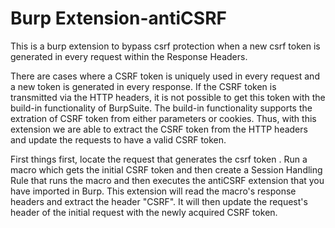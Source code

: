 # Burp Extension-antiCSRF

This is a burp extension to bypass csrf protection when a new csrf token is generated in every request within the Response Headers.

There are cases where a CSRF token is uniquely used in every request and a new token is generated in every response. If the CSRF token is transmitted via the HTTP headers, it is not possible to get this token with the build-in functionality of BurpSuite. The build-in functionality supports the extration of CSRF token from either parameters or cookies. Thus, with this extension we are able to extract the CSRF token from the HTTP headers and update the requests to have a valid CSRF token.

First things first, locate the request that generates the csrf token . Run a macro which gets the initial CSRF token and then create a Session Handling Rule that runs the macro and then executes the antiCSRF extension that you have imported in Burp. This extension will read the macro's response headers and extract the header "CSRF". It will then update the request's header of the initial request with the newly acquired CSRF token.
